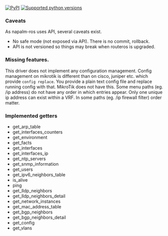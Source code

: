[![PyPI](https://img.shields.io/pypi/v/napalm-ros.svg)](https://pypi.python.org/pypi/napalm-ros)
[![Supported python versions](https://img.shields.io/pypi/pyversions/napalm-ros.svg)](https://pypi.python.org/pypi/napalm-ros/)


### Caveats

As napalm-ros uses API, several caveats exist.

* No safe mode (not exposed via API). There is no commit, rollback.
* API is not versioned so things may break when routeros is upgraded.


### Missing features.

This driver does not implement any configuration management. Config management on mikrotik is different than on cisco, juniper etc. which provide
`config replace`. You provide a plain text config file and replace running config with that. MikroTik does not have this. Some menu paths (eg. /ip
address) do not have any order in which entries appear. Only one unique ip address can exist within a VRF. In some paths (eg. /ip firewall filter)
order matter.


### Implemented getters

* get_arp_table
* get_interfaces_counters
* get_environment
* get_facts
* get_interfaces
* get_interfaces_ip
* get_ntp_servers
* get_snmp_information
* get_users
* get_ipv6_neighbors_table
* is_alive
* ping
* get_lldp_neighbors
* get_lldp_neighbors_detail
* get_network_instances
* get_mac_address_table
* get_bgp_neighbors
* get_bgp_neighbors_detail
* get_config
* get_vlans

